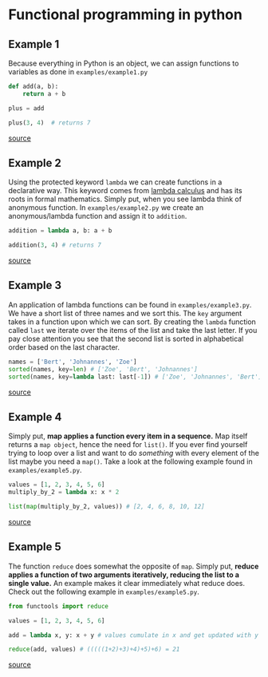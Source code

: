 # Functional programming in python

## Example 1

Because everything in Python is an object, we can assign functions to variables
as done in `examples/example1.py`

```python
def add(a, b):
    return a + b

plus = add

plus(3, 4)  # returns 7
```

[source](https://kite.com/blog/python/functional-programming/)

## Example 2

Using the protected keyword `lambda` we can create functions in a declarative
way. This keyword comes from [lambda
calculus](https://www.inf.fu-berlin.de/lehre/WS03/alpi/lambda.pdf) and has its
roots in formal mathematics. Simply put, when you see lambda think of anonymous
function. In `examples/example2.py` we create an anonymous/lambda function and
assign it to `addition`. 

```python
addition = lambda a, b: a + b

addition(3, 4) # returns 7
```

[source](https://kite.com/blog/python/functional-programming/)

## Example 3

An application of lambda functions can be found in `examples/example3.py`. We
have a short list of three names and we sort this. The `key` argument takes in a
function upon which we can sort. By creating the `lambda` function called `last`
we iterate over the items of the list and take the last letter. If you pay close
attention you see that the second list is sorted in alphabetical order based on
the last character. 

```python
names = ['Bert', 'Johnannes', 'Zoe']
sorted(names, key=len) # ['Zoe', 'Bert', 'Johnannes']
sorted(names, key=lambda last: last[-1]) # ['Zoe', 'Johnannes', 'Bert']
```

[source](https://kite.com/blog/python/functional-programming/)

## Example 4

Simply put, **map applies a function every item in a sequence.** Map itself
returns a `map object`, hence the need for `list()`. If you ever find yourself
trying to loop over a list and want to do *something* with every element of the
list maybe you need a `map()`. Take a look at the following example found in `examples/example5.py`. 

```python
values = [1, 2, 3, 4, 5, 6]
multiply_by_2 = lambda x: x * 2

list(map(multiply_by_2, values)) # [2, 4, 6, 8, 10, 12]
```

[source](https://kite.com/blog/python/functional-programming/)

## Example 5

The function `reduce` does somewhat the opposite of `map`. Simply put, **reduce applies a function of two arguments iteratively, reducing the list to a single value.** An example makes it clear immediately what reduce does. Check out the following example in `examples/example5.py`.

```python
from functools import reduce

values = [1, 2, 3, 4, 5, 6]

add = lambda x, y: x + y # values cumulate in x and get updated with y

reduce(add, values) # (((((1+2)+3)+4)+5)+6) = 21 
```

[source](https://docs.python.org/3/library/functools.html#functools.reduce)